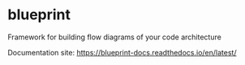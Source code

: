 # blueprint
Framework for building flow diagrams of your code architecture

Documentation site: https://blueprint-docs.readthedocs.io/en/latest/